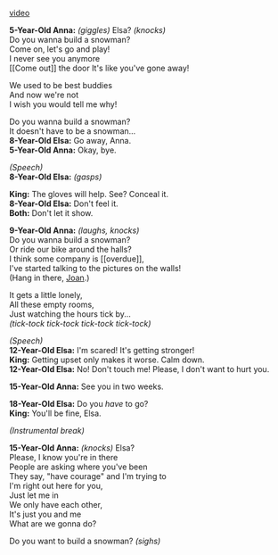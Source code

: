 [video](https://youtu.be/TeQ_TTyLGMs?si=mAC3zJrBfxUU_IFP)

**5-Year-Old Anna:** _(giggles)_ Elsa? _(knocks)_  
Do you wanna build a snowman?  
Come on, let's go and play!  
I never see you anymore  
[[Come out]] the door 
It's like you've gone away!  
  
We used to be best buddies  
And now we're not  
I wish you would tell me why!  
  
Do you wanna build a snowman?  
It doesn't have to be a snowman...  
**8-Year-Old Elsa:** Go away, Anna.  
**5-Year-Old Anna:** Okay, bye.  
  
_(Speech)_  
**8-Year-Old Elsa:** _(gasps)_  
  
**King:** The gloves will help. See? Conceal it.  
**8-Year-Old Elsa:** Don't feel it.  
**Both:** Don't let it show.  
  
**9-Year-Old Anna:** _(laughs, knocks)_  
Do you wanna build a snowman?  
Or ride our bike around the halls?  
I think some company is [[overdue]],  
I've started talking to the pictures on the walls!  
(Hang in there, [Joan](https://disney.fandom.com/wiki/Joan_of_Arc "Joan of Arc").)  
  
It gets a little lonely,  
All these empty rooms,  
Just watching the hours tick by...  
_(tick-tock tick-tock tick-tock tick-tock)_  
  
_(Speech)_  
**12-Year-Old Elsa:** I'm scared! It's getting stronger!  
**King:** Getting upset only makes it worse. Calm down.  
**12-Year-Old Elsa:** No! Don't touch me! Please, I don't want to hurt you.  
  
**15-Year-Old Anna:** See you in two weeks.  
  
**18-Year-Old Elsa:** Do you _have_ to go?  
**King:** You'll be fine, Elsa.  
  
_(Instrumental break)_  
  
**15-Year-Old Anna:** _(knocks)_ Elsa?  
Please, I know you're in there  
People are asking where you've been  
They say, "have courage" and I'm trying to  
I'm right out here for you,  
Just let me in  
We only have each other,  
It's just you and me  
What are we gonna do?  
  
Do you want to build a snowman? _(sighs)_


